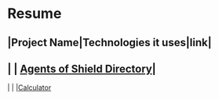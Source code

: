 # Resume
|Project Name|Technologies it uses|link|
---------------------------------------
| | [Agents of Shield Directory](http://trrapp12.github.io/avengers_agents_of_shield_directory/)|
--------------------------------------
| | |[Calculator](https://trrapp12.github.io/refactored-calculator/)
